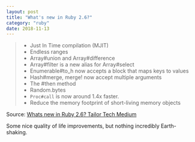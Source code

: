 ```yaml
---
layout: post
title: "What's new in Ruby 2.6?"
category: "ruby"
date: 2018-11-13
---
```


> - Just In Time compilation (MJIT)
> - Endless ranges
> - Array#union and Array#difference
> - Array#filter is a new alias for Array#select
> - Enumerable#to_h now accepts a block that maps keys to values
> - Hash#merge, merge! now accept multiple arguments
> - The #then method
> - Random.bytes
> - `Proc#call` is now around 1.4x faster.
> - Reduce the memory footprint of short-living memory objects

Source: [Whats new in Ruby 2.6?  Tailor Tech  Medium](https://medium.com/tailor-tech/whats-new-in-ruby-2-6-a4774f3631c1)

Some nice quality of life improvements, but nothing incredibly Earth-shaking.
